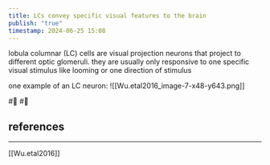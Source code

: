 ```yaml
---
title: LCs convey specific visual features to the brain
publish: "true"
timestamp: 2024-06-25 15:08
---
```

lobula columnar (LC) cells are visual projection neurons that project to different optic glomeruli. they are usually only responsive to one specific visual stimulus like looming or one direction of stimulus

one example of an LC neuron:
![[Wu.etal2016_image-7-x48-y643.png]]

#🥚 #🌱 
## references
---
[[Wu.etal2016]]